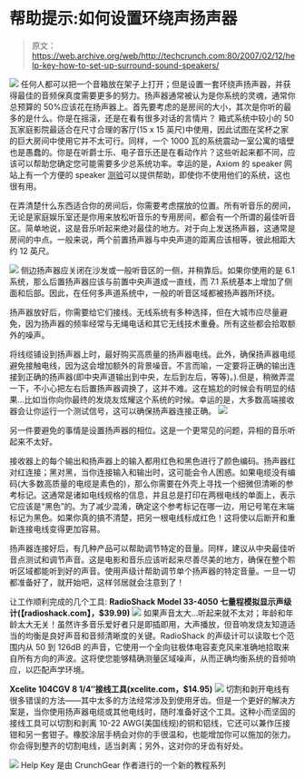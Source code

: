 # 帮助提示:如何设置环绕声扬声器

> 原文：<https://web.archive.org/web/http://techcrunch.com:80/2007/02/12/help-key-how-to-set-up-surround-sound-speakers/>

![](img/d8c5a030d4cc4ab42d0de5d3e335d9e2.png)
任何人都可以把一个音箱放在架子上打开；但是设置一套环绕声扬声器，并获得最佳的音频保真度需要更多的努力。扬声器通常被认为是你系统的灵魂，通常你总预算的 50%应该花在扬声器上。首先要考虑的是房间的大小，其次是你听的最多的是什么。你是在摇滚，还是在看有很多对话的言情片？
 箱式系统中较小的 50 瓦家庭影院最适合在尺寸合理的客厅(15 x 15 英尺)中使用，因此试图在奖杯之家的巨大房间中使用它并不太可行。同样，一个 1000 瓦的系统震动一室公寓的墙壁也是愚蠢的。你是在听爵士乐、电子音乐还是在看动作片？这些听起来都不同，应该可以帮助您确定您可能需要多少总系统功率。幸运的是，Axiom 的 speaker 网站上有一个方便的 speaker [测验](https://web.archive.org/web/20210227231941/http://www.axiomaudio.com/faqs.html)可以提供帮助，即使你不使用他们的系统，这也很有用。

在弄清楚什么东西适合你的房间后，你需要考虑摆放的位置。所有听音乐的房间，无论是家庭娱乐室还是你用来放松听音乐的专用房间，都会有一个所谓的最佳听音区。简单地说，这是音乐听起来绝对最佳的地方。对于向上发送扬声器，这通常是房间的中点。一般来说，两个前置扬声器与中央声道的距离应该相等，彼此相距大约 12 英尺。

![](img/64062e03023a118a3ea73ff307ddbb4d.png)
侧边扬声器应关闭在沙发或一般听音区的一侧，并稍靠后。如果你使用的是 6.1 系统，那么后置扬声器应该与前置中央声道成一直线，而 7.1 系统基本上增加了侧面和后部。因此，在任何多声道系统中，一般的听音区域都被扬声器所环绕。

扬声器放好后，你需要给它们接线。无线系统有多种选择，但在大城市应尽量避免，因为扬声器的频率经常与无绳电话和其它无线技术重叠。所有这些都会拾取额外的噪声。

将线缆铺设到扬声器上时，最好购买高质量的扬声器电线。此外，确保扬声器电缆避免接触电线，因为这会增加额外的背景噪音。不言而喻，一定要将正确的输出连接到正确的扬声器(即中央声道输出到中央，左后到左后，等等)。).但是，稍微弄混一下，不小心把左右后置扬声器调换了，这并不难。这在尴尬的时候会有明显的结果…比如当你向你最终的发烧友炫耀这个系统的时候。幸运的是，大多数高端接收器会让你运行一个测试信号，这可以确保扬声器连接正确。
![](img/334df3e572882a22939f0eada7f16fce.png)

另一件要避免的事情是设置扬声器的相位。这是一个更常见的问题，异相的音乐听起来不太好。

接收器上的每个输出和扬声器上的输入都用红色和黑色进行了颜色编码。扬声器红对红连接；黑对黑，当你连接输入和输出时，这可能会令人困惑。如果电缆没有编码(大多数高质量的电缆是素色的)，那么你需要在外壳上寻找一个细微但清晰的参考标记。这通常是诸如电线规格的信息，并且总是打印在两根电线的单面上，表示它应该是“黑色”的。为了减少混淆，确定这个参考标记在哪一边，用记号笔在末端标记为黑色。如果你真的搞不清楚，把另一根电线标成红色！这将使以后断开和重新连接电线变得更加容易。

扬声器连接好后，有几种产品可以帮助调节特定的音量。同样，建议从中央最佳听音点测试和调节声音。这是电影和音乐应该听起来尽善尽美的地方，确保在整个聆听区域都能听到好的声音。使用声级计帮助调节单个扬声器的特定音量。一旦一切都准备好了，就开始吧，这样邻居就会注意到了！

让工作顺利完成的几个工具:
**RadioShack Model 33-4050 七量程模拟显示声级计(【radioshack.com】，$39.99)**
![](img/02fcd7a4d0b1f955e4c9a007a7ceaea0.png)
如果声音太大…听起来就不太对；年龄和年龄太大无关！虽然许多音乐爱好者只是即插即用，大声播放，但音响发烧友知道适当的均衡是良好声音和音频清晰度的关键。RadioShack 的声级计可以读取七个范围内从 50 到 126dB 的声音，它使用一个全向驻极体电容麦克风来准确地拾取来自所有方向的声波。这将使您能够精确测量区域噪声，从而正确均衡系统的音频响应，以匹配声学环境。

**Xcelite 104CGV 8 1/4″接线工具(xcelite.com，$14.95)**
![](img/526dfcf026d2598a49e3862e46c74da8.png)
切割和剥开电线有很多错误的方法——其中太多的方法经常涉及到使用牙齿。但是一个更好的解决方案是，当你使用扬声器电缆或其他电线时，随时准备好这个工具。这种小而坚固的接线工具可以切割和剥离 10-22 AWG(美国线规)的铜和铝线，它还可以兼作压接钳和另一套钳子。橡胶涂层手柄会对你的手很温和，也能增加你可以施加的张力。你会得到整齐的切割电线，适当剥离；另外，这对你的牙齿有好处。

![](img/01a6996763c8d66d82b28ef94e0deceb.png)
Help Key 是由 CrunchGear 作者进行的一个新的教程系列